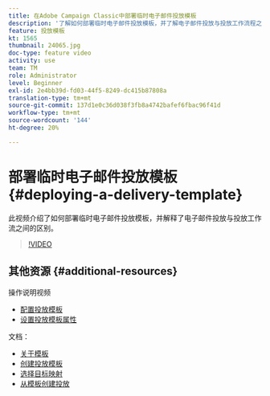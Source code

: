 ```yaml
---
title: 在Adobe Campaign Classic中部署临时电子邮件投放模板
description: '了解如何部署临时电子邮件投放模板，并了解电子邮件投放与投放工作流程之间的区别。 '
feature: 投放模板
kt: 1565
thumbnail: 24065.jpg
doc-type: feature video
activity: use
team: TM
role: Administrator
level: Beginner
exl-id: 2e4bb39d-fd03-44f5-8249-dc415b87808a
translation-type: tm+mt
source-git-commit: 137d1e0c36d038f3fb8a4742bafef6fbac96f41d
workflow-type: tm+mt
source-wordcount: '144'
ht-degree: 20%

---
```


# 部署临时电子邮件投放模板 {#deploying-a-delivery-template}

此视频介绍了如何部署临时电子邮件投放模板，并解释了电子邮件投放与投放工作流之间的区别。

>[!VIDEO](https://video.tv.adobe.com/v/24065?quality=12)

## 其他资源 {#additional-resources}

操作说明视频
* [配置投放模板](/help/sending-messages/using-delivery-templates/configuring-a-delivery-template.md)
* [设置投放模板属性](/help/sending-messages/using-delivery-templates/setting-delivery-template-properties.md)

文档：

* [关于模板](https://docs.campaign.adobe.com/doc/AC/en/DLV_Using_delivery_templates_About_templates.html)
* [创建投放模板](https://docs.campaign.adobe.com/doc/AC/en/DLV_Using_delivery_templates_Creating_a_delivery_template.html)
* [选择目标映射](https://docs.campaign.adobe.com/doc/AC/en/DLV_Using_delivery_templates_Selecting_a_target_mapping.html)
* [从模板创建投放](https://docs.campaign.adobe.com/doc/AC/en/DLV_Using_delivery_templates_Creating_a_delivery_from_a_template.html)
